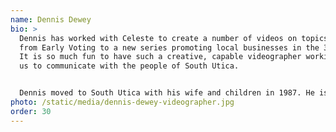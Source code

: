 ```yaml
---
name: Dennis Dewey
bio: >
  Dennis has worked with Celeste to create a number of videos on topics ranging
  from Early Voting to a new series promoting local businesses in the 3rd Ward.
  It is so much fun to have such a creative, capable videographer working with
  us to communicate with the people of South Utica.


  Dennis moved to South Utica with his wife and children in 1987. He is a retired teacher (secondary English), pastor (Stone Church, Clinton) and international storyteller. He has been using his videography skills in retirement to spotlight Utica businesses and help with this campaign.
photo: /static/media/dennis-dewey-videographer.jpg
order: 30
---
```

